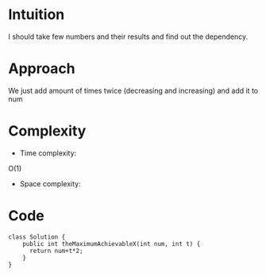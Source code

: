# Intuition
<!-- Describe your first thoughts on how to solve this problem. -->
I should take few numbers and their results and find out the dependency.
# Approach
<!-- Describe your approach to solving the problem. -->
We just add amount of times twice (decreasing and increasing) and add it to num
# Complexity
- Time complexity:
<!-- Add your time complexity here, e.g. $$O(n)$$ -->
O(1)
- Space complexity:
<!-- Add your space complexity here, e.g. $$O(n)$$ -->

# Code
```
class Solution {
    public int theMaximumAchievableX(int num, int t) {
      return num+t*2;  
    }
}
```